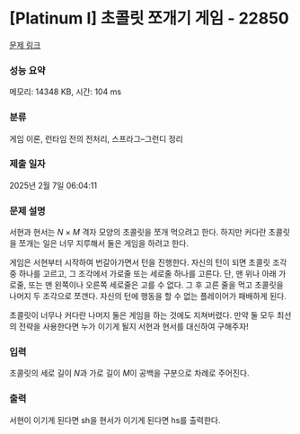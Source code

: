 # [Platinum I] 초콜릿 쪼개기 게임 - 22850 

[문제 링크](https://www.acmicpc.net/problem/22850) 

### 성능 요약

메모리: 14348 KB, 시간: 104 ms

### 분류

게임 이론, 런타임 전의 전처리, 스프라그–그런디 정리

### 제출 일자

2025년 2월 7일 06:04:11

### 문제 설명

<p>서현과 현서는 <em>N</em> × <em>M</em> 격자 모양의 초콜릿을 쪼개 먹으려고 한다. 하지만 커다란 초콜릿을 쪼개는 일은 너무 지루해서 둘은 게임을 하려고 한다.</p>

<p>게임은 서현부터 시작하여 번갈아가면서 턴을 진행한다. 자신의 턴이 되면 초콜릿 조각 중 하나를 고르고, 그 조각에서 가로줄 또는 세로줄 하나를 고른다. 단, 맨 위나 아래 가로줄, 또는 맨 왼쪽이나 오른쪽 세로줄은 고를 수 없다. 그 후 고른 줄을 먹고 초콜릿을 나머지 두 조각으로 쪼갠다. 자신의 턴에 행동을 할 수 없는 플레이어가 패배하게 된다. </p>

<p>초콜릿이 너무나 커다란 나머지 둘은 게임을 하는 것에도 지쳐버렸다. 만약 둘 모두 최선의 전략을 사용한다면 누가 이기게 될지 서현과 현서를 대신하여 구해주자!</p>

### 입력 

 <p>초콜릿의 세로 길이 <em>N</em>과 가로 길이 <em>M</em>이 공백을 구분으로 차례로 주어진다. </p>

### 출력 

 <p>서현이 이기게 된다면 sh을 현서가 이기게 된다면 hs를 출력한다. </p>

